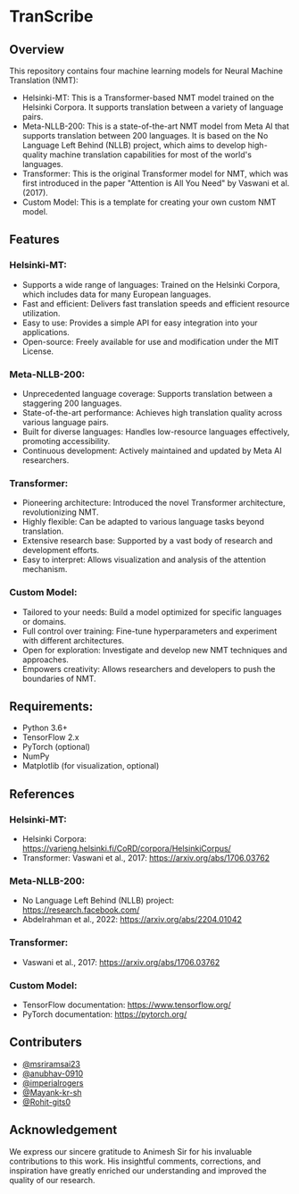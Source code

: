 # TranScribe

## Overview

This repository contains four machine learning models for Neural Machine Translation (NMT):

* Helsinki-MT: This is a Transformer-based NMT model trained on the Helsinki Corpora. It supports translation between a variety of language pairs.
* Meta-NLLB-200: This is a state-of-the-art NMT model from Meta AI that supports translation between 200 languages. It is based on the No Language Left Behind (NLLB) project, which aims to develop high-quality machine translation capabilities for most of the world's languages.
* Transformer: This is the original Transformer model for NMT, which was first introduced in the paper "Attention is All You Need" by Vaswani et al. (2017).
* Custom Model: This is a template for creating your own custom NMT model.

## Features

### Helsinki-MT:

* Supports a wide range of languages: Trained on the Helsinki Corpora, which includes data for many European languages.
* Fast and efficient: Delivers fast translation speeds and efficient resource utilization.
* Easy to use: Provides a simple API for easy integration into your applications.
* Open-source: Freely available for use and modification under the MIT License.

### Meta-NLLB-200:

* Unprecedented language coverage: Supports translation between a staggering 200 languages.
* State-of-the-art performance: Achieves high translation quality across various language pairs.
* Built for diverse languages: Handles low-resource languages effectively, promoting accessibility.
* Continuous development: Actively maintained and updated by Meta AI researchers.
  
### Transformer:

* Pioneering architecture: Introduced the novel Transformer architecture, revolutionizing NMT.
* Highly flexible: Can be adapted to various language tasks beyond translation.
* Extensive research base: Supported by a vast body of research and development efforts.
* Easy to interpret: Allows visualization and analysis of the attention mechanism.
  
### Custom Model:

* Tailored to your needs: Build a model optimized for specific languages or domains.
* Full control over training: Fine-tune hyperparameters and experiment with different architectures.
* Open for exploration: Investigate and develop new NMT techniques and approaches.
* Empowers creativity: Allows researchers and developers to push the boundaries of NMT.
  
## Requirements:

* Python 3.6+
* TensorFlow 2.x
* PyTorch (optional)
* NumPy
* Matplotlib (for visualization, optional)

## References

### Helsinki-MT:
* Helsinki Corpora: https://varieng.helsinki.fi/CoRD/corpora/HelsinkiCorpus/
* Transformer: Vaswani et al., 2017: https://arxiv.org/abs/1706.03762
  
### Meta-NLLB-200:
* No Language Left Behind (NLLB) project: https://research.facebook.com/
* Abdelrahman et al., 2022: https://arxiv.org/abs/2204.01042
  
### Transformer:
* Vaswani et al., 2017: https://arxiv.org/abs/1706.03762
  
### Custom Model:
* TensorFlow documentation: https://www.tensorflow.org/
* PyTorch documentation: https://pytorch.org/

## Contributers

- [@msriramsai23](https://github.com/msriramsai23)
- [@anubhav-0910](https://github.com/anubhav-0910)
- [@imperialrogers](https://github.com/imperialrogers)
- [@Mayank-kr-sh](https://github.com/Mayank-kr-sh)
- [@Rohit-gits0](https://github.com/Rohit-gits0)



## Acknowledgement

We express our sincere gratitude to Animesh Sir for his invaluable contributions to this work. His insightful comments, corrections, and inspiration have greatly enriched our understanding and improved the quality of our research.
